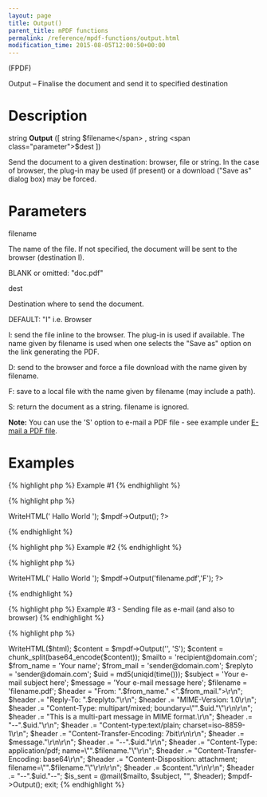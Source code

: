 ```yaml
---
layout: page
title: Output()
parent_title: mPDF functions
permalink: /reference/mpdf-functions/output.html
modification_time: 2015-08-05T12:00:50+00:00
---
```


(FPDF)

Output – Finalise the document and send it to specified destination

# Description

string <b>Output</b> ([ string <span class="parameter">$filename</span> , string <span class="parameter">$dest</span> ])

Send the document to a given destination: browser, file or string. In the case of browser, the plug-in may be used (if present) or a download ("Save as" dialog box) may be forced.

# Parameters

<span class="parameter">filename</span>

The name of the file. If not specified, the document will be sent to the browser (destination I).

<span class="smallblock">BLANK</span> or omitted: "doc.pdf"

<span class="parameter">dest</span>

Destination where to send the document.

<span class="smallblock">DEFAULT</span>: "I" i.e. Browser

I: send the file inline to the browser. The plug-in is used if available. The name given by <span class="parameter">filename</span> is used when one selects the "Save as" option on the link generating the PDF.

D: send to the browser and force a file download with the name given by <span class="parameter">filename</span>.

F: save to a local file with the name given by <span class="parameter">filename</span> (may include a path).

S: return the document as a string. <span class="parameter">filename</span> is ignored.

<div class="alert alert-info" role="alert"><strong>Note:</strong> You can use the 'S' option to e-mail a PDF file - see example under&nbsp;<a href="{{ "/real-life-examples/e-mail-a-pdf-file.html" | prepend: site.baseurl }}">E-mail a PDF file</a>.</div>

# Examples

{% highlight php %}
Example #1
{% endhighlight %}

{% highlight php %}
<?php

// Sends output inline to browser

$mpdf = new mPDF();

$mpdf->WriteHTML('
Hallo World
');

$mpdf->Output();

?>
{% endhighlight %}

{% highlight php %}
Example #2
{% endhighlight %}

{% highlight php %}
<?php

// Saves file on the server as 'filename.pdf'

$mpdf = new mPDF();

$mpdf->WriteHTML('
Hallo World
');

$mpdf->Output('filename.pdf','F');

?>
{% endhighlight %}

{% highlight php %}
Example #3 - Sending file as e-mail (and also to browser)
{% endhighlight %}

{% highlight php %}
<?php

$mpdf = new mPDF();

$mpdf->WriteHTML($html);

$content = $mpdf->Output('', 'S');

$content = chunk_split(base64_encode($content));

$mailto = 'recipient@domain.com';

$from_name = 'Your name';

$from_mail = 'sender@domain.com';

$replyto = 'sender@domain.com';

$uid = md5(uniqid(time()));

$subject = 'Your e-mail subject here';

$message = 'Your e-mail message here';

$filename = 'filename.pdf';

$header = "From: ".$from_name." <".$from_mail.">\r\n";

$header .= "Reply-To: ".$replyto."\r\n";

$header .= "MIME-Version: 1.0\r\n";

$header .= "Content-Type: multipart/mixed; boundary=\"".$uid."\"\r\n\r\n";

$header .= "This is a multi-part message in MIME format.\r\n";

$header .= "--".$uid."\r\n";

$header .= "Content-type:text/plain; charset=iso-8859-1\r\n";

$header .= "Content-Transfer-Encoding: 7bit\r\n\r\n";

$header .= $message."\r\n\r\n";

$header .= "--".$uid."\r\n";

$header .= "Content-Type: application/pdf; name=\"".$filename."\"\r\n";

$header .= "Content-Transfer-Encoding: base64\r\n";

$header .= "Content-Disposition: attachment; filename=\"".$filename."\"\r\n\r\n";

$header .= $content."\r\n\r\n";

$header .= "--".$uid."--";

$is_sent = @mail($mailto, $subject, "", $header);

$mpdf->Output();

exit;
{% endhighlight %}


